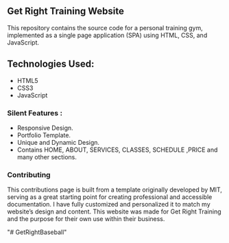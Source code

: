## Get Right Training Website

This repository contains the source code for a personal training gym, implemented as a single page application (SPA) using HTML, CSS, and JavaScript.

## Technologies Used:

* HTML5
* CSS3
* JavaScript

### Silent Features :

* Responsive Design.
* Portfolio Template.
* Unique and Dynamic Design.
* Contains HOME, ABOUT, SERVICES, CLASSES, SCHEDULE ,PRICE and many other sections.


### Contributing

This contributions page is built from a template originally developed by MIT, serving as a great starting point for creating professional and accessible documentation. I have fully customized and personalized it to match my website’s design and content. This website was made for Get Right Training and the purpose for their own use within their business.




"# GetRightBaseball" 
